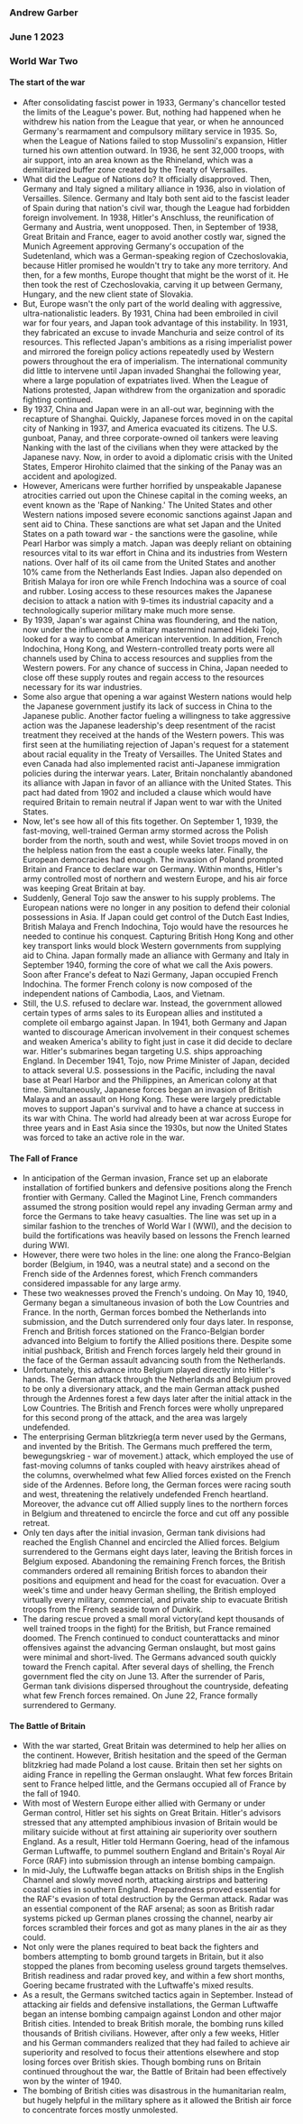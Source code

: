 ### Andrew Garber
### June 1 2023
### World War Two

#### The start of the war
 - After consolidating fascist power in 1933, Germany's chancellor tested the limits of the League's power. But, nothing had happened when he withdrew his nation from the League that year, or when he announced Germany's rearmament and compulsory military service in 1935. So, when the League of Nations failed to stop Mussolini's expansion, Hitler turned his own attention outward. In 1936, he sent 32,000 troops, with air support, into an area known as the Rhineland, which was a demilitarized buffer zone created by the Treaty of Versailles.
 - What did the League of Nations do? It officially disapproved. Then, Germany and Italy signed a military alliance in 1936, also in violation of Versailles. Silence. Germany and Italy both sent aid to the fascist leader of Spain during that nation's civil war, though the League had forbidden foreign involvement. In 1938, Hitler's Anschluss, the reunification of Germany and Austria, went unopposed. Then, in September of 1938, Great Britain and France, eager to avoid another costly war, signed the Munich Agreement approving Germany's occupation of the Sudetenland, which was a German-speaking region of Czechoslovakia, because Hitler promised he wouldn't try to take any more territory. And then, for a few months, Europe thought that might be the worst of it. He then took the rest of Czechoslovakia, carving it up between Germany, Hungary, and the new client state of Slovakia.
 - But, Europe wasn't the only part of the world dealing with aggressive, ultra-nationalistic leaders. By 1931, China had been embroiled in civil war for four years, and Japan took advantage of this instability. In 1931, they fabricated an excuse to invade Manchuria and seize control of its resources. This reflected Japan's ambitions as a rising imperialist power and mirrored the foreign policy actions repeatedly used by Western powers throughout the era of imperialism. The international community did little to intervene until Japan invaded Shanghai the following year, where a large population of expatriates lived. When the League of Nations protested, Japan withdrew from the organization and sporadic fighting continued.
 - By 1937, China and Japan were in an all-out war, beginning with the recapture of Shanghai. Quickly, Japanese forces moved in on the capital city of Nanking in 1937, and America evacuated its citizens. The U.S. gunboat, Panay, and three corporate-owned oil tankers were leaving Nanking with the last of the civilians when they were attacked by the Japanese navy. Now, in order to avoid a diplomatic crisis with the United States, Emperor Hirohito claimed that the sinking of the Panay was an accident and apologized.
 - However, Americans were further horrified by unspeakable Japanese atrocities carried out upon the Chinese capital in the coming weeks, an event known as the 'Rape of Nanking.' The United States and other Western nations imposed severe economic sanctions against Japan and sent aid to China. These sanctions are what set Japan and the United States on a path toward war - the sanctions were the gasoline, while Pearl Harbor was simply a match. Japan was deeply reliant on obtaining resources vital to its war effort in China and its industries from Western nations. Over half of its oil came from the United States and another 10% came from the Netherlands East Indies. Japan also depended on British Malaya for iron ore while French Indochina was a source of coal and rubber. Losing access to these resources makes the Japanese decision to attack a nation with 9-times its industrial capacity and a technologically superior military make much more sense.
 - By 1939, Japan's war against China was floundering, and the nation, now under the influence of a military mastermind named Hideki Tojo, looked for a way to combat American intervention. In addition, French Indochina, Hong Kong, and Western-controlled treaty ports were all channels used by China to access resources and supplies from the Western powers. For any chance of success in China, Japan needed to close off these supply routes and regain access to the resources necessary for its war industries.
 - Some also argue that opening a war against Western nations would help the Japanese government justify its lack of success in China to the Japanese public. Another factor fueling a willingness to take aggressive action was the Japanese leadership's deep resentment of the racist treatment they received at the hands of the Western powers. This was first seen at the humiliating rejection of Japan's request for a statement about racial equality in the Treaty of Versailles. The United States and even Canada had also implemented racist anti-Japanese immigration policies during the interwar years. Later, Britain nonchalantly abandoned its alliance with Japan in favor of an alliance with the United States. This pact had dated from 1902 and included a clause which would have required Britain to remain neutral if Japan went to war with the United States.
 - Now, let's see how all of this fits together. On September 1, 1939, the fast-moving, well-trained German army stormed across the Polish border from the north, south and west, while Soviet troops moved in on the helpless nation from the east a couple weeks later. Finally, the European democracies had enough. The invasion of Poland prompted Britain and France to declare war on Germany. Within months, Hitler's army controlled most of northern and western Europe, and his air force was keeping Great Britain at bay.
 - Suddenly, General Tojo saw the answer to his supply problems. The European nations were no longer in any position to defend their colonial possessions in Asia. If Japan could get control of the Dutch East Indies, British Malaya and French Indochina, Tojo would have the resources he needed to continue his conquest. Capturing British Hong Kong and other key transport links would block Western governments from supplying aid to China. Japan formally made an alliance with Germany and Italy in September 1940, forming the core of what we call the Axis powers. Soon after France's defeat to Nazi Germany, Japan occupied French Indochina. The former French colony is now composed of the independent nations of Cambodia, Laos, and Vietnam.
 - Still, the U.S. refused to declare war. Instead, the government allowed certain types of arms sales to its European allies and instituted a complete oil embargo against Japan. In 1941, both Germany and Japan wanted to discourage American involvement in their conquest schemes and weaken America's ability to fight just in case it did decide to declare war. Hitler's submarines began targeting U.S. ships approaching England. In December 1941, Tojo, now Prime Minister of Japan, decided to attack several U.S. possessions in the Pacific, including the naval base at Pearl Harbor and the Philippines, an American colony at that time. Simultaneously, Japanese forces began an invasion of British Malaya and an assault on Hong Kong. These were largely predictable moves to support Japan's survival and to have a chance at success in its war with China. The world had already been at war across Europe for three years and in East Asia since the 1930s, but now the United States was forced to take an active role in the war.

#### The Fall of France
 - In anticipation of the German invasion, France set up an elaborate installation of fortified bunkers and defensive positions along the French frontier with Germany. Called the Maginot Line, French commanders assumed the strong position would repel any invading German army and force the Germans to take heavy casualties. The line was set up in a similar fashion to the trenches of World War I (WWI), and the decision to build the fortifications was heavily based on lessons the French learned during WWI.
 - However, there were two holes in the line: one along the Franco-Belgian border (Belgium, in 1940, was a neutral state) and a second on the French side of the Ardennes forest, which French commanders considered impassable for any large army.
 - These two weaknesses proved the French's undoing. On May 10, 1940, Germany began a simultaneous invasion of both the Low Countries and France. In the north, German forces bombed the Netherlands into submission, and the Dutch surrendered only four days later. In response, French and British forces stationed on the Franco-Belgian border advanced into Belgium to fortify the Allied positions there. Despite some initial pushback, British and French forces largely held their ground in the face of the German assault advancing south from the Netherlands.
 - Unfortunately, this advance into Belgium played directly into Hitler's hands. The German attack through the Netherlands and Belgium proved to be only a diversionary attack, and the main German attack pushed through the Ardennes forest a few days later after the initial attack in the Low Countries. The British and French forces were wholly unprepared for this second prong of the attack, and the area was largely undefended.
 - The enterprising German blitzkrieg(a term never used by the Germans, and invented by the British. The Germans much preffered the term, bewegungskrieg - war of movement.) attack, which employed the use of fast-moving columns of tanks coupled with heavy airstrikes ahead of the columns, overwhelmed what few Allied forces existed on the French side of the Ardennes. Before long, the German forces were racing south and west, threatening the relatively undefended French heartland. Moreover, the advance cut off Allied supply lines to the northern forces in Belgium and threatened to encircle the force and cut off any possible retreat.
 - Only ten days after the initial invasion, German tank divisions had reached the English Channel and encircled the Allied forces. Belgium surrendered to the Germans eight days later, leaving the British forces in Belgium exposed. Abandoning the remaining French forces, the British commanders ordered all remaining British forces to abandon their positions and equipment and head for the coast for evacuation. Over a week's time and under heavy German shelling, the British employed virtually every military, commercial, and private ship to evacuate British troops from the French seaside town of Dunkirk.
 - The daring rescue proved a small moral victory(and kept thousands of well trained troops in the fight) for the British, but France remained doomed. The French continued to conduct counterattacks and minor offensives against the advancing German onslaught, but most gains were minimal and short-lived. The Germans advanced south quickly toward the French capital. After several days of shelling, the French government fled the city on June 13. After the surrender of Paris, German tank divisions dispersed throughout the countryside, defeating what few French forces remained. On June 22, France formally surrendered to Germany.

#### The Battle of Britain
 - With the war started, Great Britain was determined to help her allies on the continent. However, British hesitation and the speed of the German blitzkrieg had made Poland a lost cause. Britain then set her sights on aiding France in repelling the German onslaught. What few forces Britain sent to France helped little, and the Germans occupied all of France by the fall of 1940.
 - With most of Western Europe either allied with Germany or under German control, Hitler set his sights on Great Britain. Hitler's advisors stressed that any attempted amphibious invasion of Britain would be military suicide without at first attaining air superiority over southern England. As a result, Hitler told Hermann Goering, head of the infamous German Luftwaffe, to pummel southern England and Britain's Royal Air Force (RAF) into submission through an intense bombing campaign.
 - In mid-July, the Luftwaffe began attacks on British ships in the English Channel and slowly moved north, attacking airstrips and battering coastal cities in southern England. Preparedness proved essential for the RAF's evasion of total destruction by the German attack. Radar was an essential component of the RAF arsenal; as soon as British radar systems picked up German planes crossing the channel, nearby air forces scrambled their forces and got as many planes in the air as they could.
 - Not only were the planes required to beat back the fighters and bombers attempting to bomb ground targets in Britain, but it also stopped the planes from becoming useless ground targets themselves. British readiness and radar proved key, and within a few short months, Goering became frustrated with the Luftwaffe's mixed results.
 - As a result, the Germans switched tactics again in September. Instead of attacking air fields and defensive installations, the German Luftwaffe began an intense bombing campaign against London and other major British cities. Intended to break British morale, the bombing runs killed thousands of British civilians. However, after only a few weeks, Hitler and his German commanders realized that they had failed to achieve air superiority and resolved to focus their attentions elsewhere and stop losing forces over British skies. Though bombing runs on Britain continued throughout the war, the Battle of Britain had been effectively won by the winter of 1940.
 - The bombing of British cities was disastrous in the humanitarian realm, but hugely helpful in the military sphere as it allowed the British air force to concentrate forces mostly unmolested.
